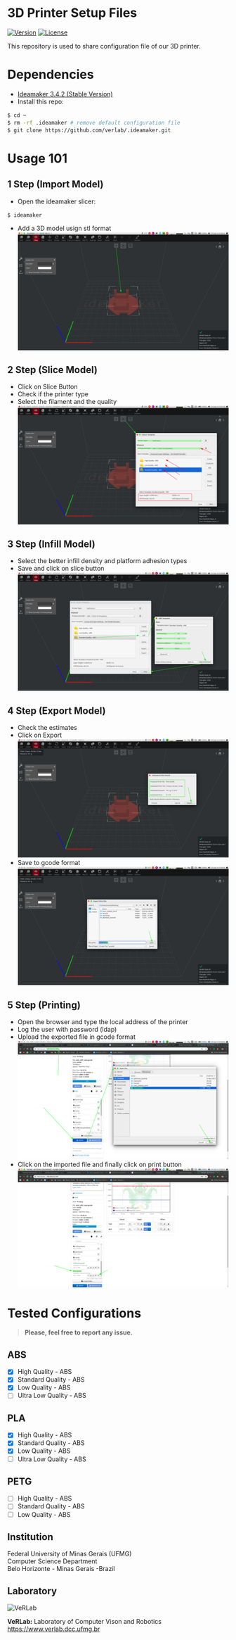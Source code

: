 # 3D Printer Setup Files
[![Version](https://img.shields.io/badge/version-0.1-brightgreen.svg)](https://github.com/verlab/.ideamaker/releases/tag/v0.1)
[![License](https://img.shields.io/badge/license-GPL--3.0-blue.svg)](LICENSE)

This repository is used to share configuration file of our 3D printer.

# Dependencies
* [Ideamaker 3.4.2 (Stable Version)](https://www.raise3d.com/pages/download)
* Install this repo:
```sh
$ cd ~
$ rm -rf .ideamaker # remove default configuration file 
$ git clone https://github.com/verlab/.ideamaker.git
```

# Usage 101
## 1 Step (Import Model)
* Open the ideamaker slicer:
```sh
$ ideamaker
```
* Add a 3D model usign stl format
![system](doc/img/step1.png)

## 2 Step (Slice Model)
* Click on Slice Button
* Check if the printer type
* Select the filament and the quality 
![system](doc/img/step2.png)

## 3 Step (Infill Model)
* Select the better infill density and platform adhesion types
* Save and click on slice button
![system](doc/img/step3.png)

## 4 Step (Export Model)
* Check the estimates
* Click on Export
![system](doc/img/step4.png)
* Save to gcode format
![system](doc/img/step5.png)

## 5 Step (Printing)
* Open the browser and type the local address of the printer
* Log the user with password (ldap)
* Upload the exported file in gcode format
![system](doc/img/step6.png)
* Click on the imported file and finally click on print button
![system](doc/img/step7.png)

# Tested Configurations
> **Please, feel free to report any issue.**
## ABS
- [x] High Quality - ABS
- [x] Standard Quality - ABS
- [x] Low Quality - ABS
- [ ] Ultra Low Quality - ABS

## PLA
- [x] High Quality - ABS
- [x] Standard Quality - ABS
- [x] Low Quality - ABS
- [ ] Ultra Low Quality - ABS

## PETG
- [ ] High Quality - ABS
- [ ] Standard Quality - ABS
- [ ] Low Quality - ABS

## Institution ##

Federal University of Minas Gerais (UFMG)  
Computer Science Department  
Belo Horizonte - Minas Gerais -Brazil 

## Laboratory ##

![VeRLab](https://www.dcc.ufmg.br/dcc/sites/default/files/public/verlab-logo.png)

**VeRLab:** Laboratory of Computer Vison and Robotics   
https://www.verlab.dcc.ufmg.br
